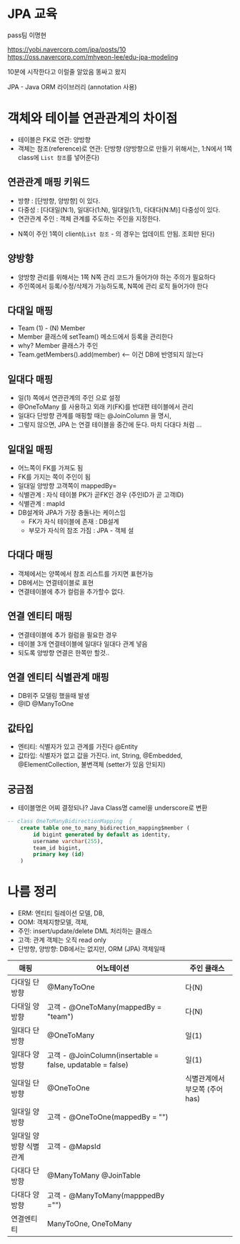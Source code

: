 # JPA 교육

pass팀 이명현

https://yobi.navercorp.com/jpa/posts/10
https://oss.navercorp.com/mhyeon-lee/edu-jpa-modeling

10분에 시작한다고 이럴줄 알았음 똥싸고 왔지

JPA - Java ORM 라이브러리 (annotation 사용) 

# 객체와 테이블 연관관계의 차이점
 * 테이블은 FK로 연관: 양방향
 * 객체는 참조(reference)로 연관: 단방향
   (양방향으로 만들기 위해서는, 1:N에서 1쪽 class에 ```List 참조```를 넣어준다)

## 연관관계 매핑 키워드 

* 방향 : [단방향, 양방향] 이 있다.
* 다중성 : [다대일(N:1), 일대다(1:N), 일대일(1:1), 다대다(N:M)] 다중성이 있다.
* 연관관계 주인 : 객체 관계를 주도하는 주인을 지정한다.
 - N쪽이 주인 1쪽이 client(```List 참조``` - 의 경우는 업데이트 안됨. 조회만 된다)
 
## 양방향 
 * 양방향 관리를 위해서는 1쪽 N쪽 관리 코드가 들어가야 하는 주의가 필요하다 
 * 주인쪽에서 등록/수정/삭제가 가능하도록, N쪽에 관리 로직 들어가야 한다 

## 다대일 매핑
 * Team (1) - (N) Member
 * Member 클래스에 setTeam() 메소드에서 등록을 관리한다 
 * why? Member 클래스가 주인
 * Team.getMembers().add(member) <-- 이건 DB에 반영되지 않는다
 
## 일대다 매핑
  * 일(1) 쪽에서 연관관계의 주인 으로 설정
  * @OneToMany 를 사용하고 외래 키(FK)를 반대편 테이블에서 관리
  * 일대다 단방향 관계를 매핑할 때는 @JoinColumn 을 명시, 
  * 그렇지 않으면, JPA 는 연결 테이블을 중간에 둔다. 마치 다대다 처럼 ...

## 일대일 매핑
  * 어느쪽이 FK를 가져도 됨
  * FK를 가지는 쪽이 주인이 됨
  * 일대일 양방향 고객쪽이 mappedBy=
  * 식별관계 : 자식 테이블 PK가 곧FK인 경우 (주인ID가 곧 고객ID) 
  * 식별관계 : mapId
  * DB설계와 JPA가 가장 충돌나는 케이스임 
    - FK가 자식 테이블에 존재 : DB설계
    - 부모가 자식의 참조 가짐 : JPA - 객체 설
  
## 다대다 매핑 
  * 객체에서는 양쪽에서 참조 리스트를 가지면 표현가능
  * DB에서는 연결테이블로 표현
  * 연결테이블에 추가 컬럼을 추가할수 없다.

## 연결 엔티티 매핑
  * 연결테이블에 추가 컬럼을 필요한 경우
  * 테이블 3개 연결테이블에 일대다 일대다 관계 넣음
  * 되도록 양방향 연결은 한쪽만 할것..

## 연결 엔티티 식별관계 매핑
  * DB위주 모델링 했을때 발생
  * @ID @ManyToOne
  
## 값타입
  * 엔티티: 식별자가 있고 관계를 가진다 @Entity
  * 값타입: 식별자가 없고 값을 가진다. int, String, @Embedded, @ElementCollection, 불변객체 (setter가 있음 안되지)
  
 
## 궁금점
  * 테이블명은 어찌 결정되나? Java Class명 camel을 underscore로 변환
  ```sql
  -- class OneToManyBidirectionMapping  {
      create table one_to_many_bidirection_mapping$member ( 
          id bigint generated by default as identity,
          username varchar(255),
          team_id bigint,
          primary key (id)
      )
 
```

# 나름 정리
* ERM: 엔티티 릴레이션 모델, DB, 
* OOM: 객체지향모델, 객체,
* 주인: insert/update/delete DML 처리하는 클래스
* 고객: 관계 객체는 오직 read only
* 단방향, 양방향: DB에서는 없지만, ORM (JPA) 객체일때  


매핑 | 어노테이션 | 주인 클래스 
----|------|----------
다대일 단방향| @ManyToOne   | 다(N) 
다대일 양방향 | 고객 - @OneToMany(mappedBy = "team") | 다(N) | 
일대다 단방향 | @OneToMany | 일(1)
일대다 양방향 | 고객 - @JoinColumn(insertable = false, updatable = false) | 일(1)
일대일 단방향 | @OneToOne | 식별관계에서 부모쪽 (주어 has)
일대일 양방향 | 고객 - @OneToOne(mappedBy = "") | 
일대일 양방향 식별관계 | 고객 - @MapsId | 
다대다 단방향 | @ManyToMany @JoinTable | 
다대다 양방향 | 고객 - @ManyToMany(mapppedBy ="") |
연결엔티티 | ManyToOne, OneToMany | 



  